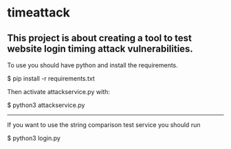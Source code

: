 # timeattack

This project is about creating a tool to test website login timing attack vulnerabilities.
------------------------------
To use you should have python and install the requirements.

$ pip install -r requirements.txt
 
Then activate attackservice.py with:

$ python3 attackservice.py

------------------------------

If you want to use the string comparison test service you should run

$ python3 login.py
